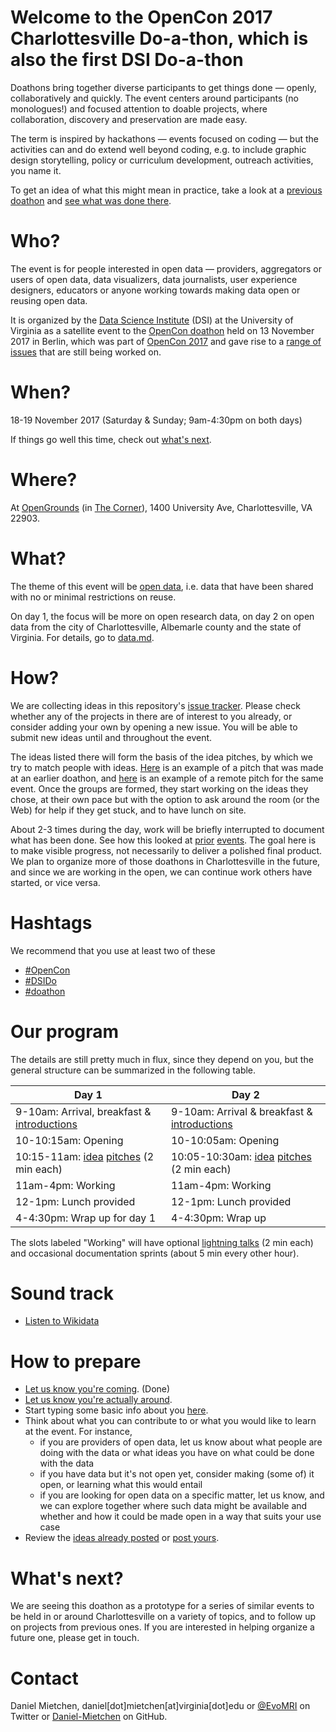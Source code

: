 # Welcome to the OpenCon 2017 Charlottesville Do-a-thon, which is also the first DSI Do-a-thon
              
Doathons bring together diverse participants to get things done &mdash; openly, collaboratively and quickly. The event centers around participants (no monologues!) and focused attention to doable projects, where collaboration, discovery and preservation are made easy. 

The term is inspired by hackathons &mdash; events focused on coding &mdash; but the activities can and do extend well beyond coding, e.g. to include graphic design storytelling, policy or curriculum development, outreach activities, you name it.

To get an idea of what this might mean in practice, take a look at a [previous doathon](https://github.com/sparcopen/open-research-doathon) and [see what was done there](https://github.com/sparcopen/Open-Research-doathon/issues?utf8=%E2%9C%93&q=is%3Aissue).

# Who?

The event is for people interested in open data &mdash; providers, aggregators or users of open data, data visualizers, data journalists, user experience designers, educators or anyone working towards making data open or reusing open data.

It is organized by the [Data Science Institute](http://dsi.virginia.edu/) (DSI) at the University of Virginia as a satellite event to the [OpenCon doathon](http://doathon.opencon2017.org/) held on 13 November 2017 in Berlin, which was part of [OpenCon 2017](http://opencon2017.org/) and gave rise to a [range of issues](https://github.com/sparcopen/doathon/issues?q=is%3Aissue+is%3Aopen+sort%3Aupdated-desc) that are still being worked on.

# When?

18-19 November 2017 (Saturday & Sunday; 9am-4:30pm on both days)

If things go well this time, check out [what's next](https://github.com/UVA-DSI/2017-doathon/blob/master/README.md#whats-next).

# Where?

At [OpenGrounds](https://opengrounds.virginia.edu/) (in [The Corner](https://www.openstreetmap.org/#map=20/38.03405/-78.49981)), 1400 University Ave, Charlottesville, VA 22903.

# What?

The theme of this event will be [open data](https://en.wikipedia.org/wiki/Open_data), i.e. data that have been shared with no or minimal restrictions on reuse. 

On day 1, the focus will be more on open research data, on day 2 on open data from the city of Charlottesville, Albemarle county and the state of Virginia. For details, go to [data.md](data.md).

# How?

We are collecting ideas in this repository's [issue tracker](https://github.com/UVA-DSI/2017-doathon/issues?q=is%3Aissue+is%3Aopen+label%3Aidea). Please check whether any of the projects in there are of interest to you already, or consider adding your own by opening a new issue. You will be able to submit new ideas until and throughout the event.

The ideas listed there will form the basis of the idea pitches, by which we try to match people with ideas. [Here](https://twitter.com/OKFN/status/838011416598700033) is an example of a pitch that was made at an earlier doathon, and [here](https://www.youtube.com/watch?v=UMR7N193uM8) is an example of a remote pitch for the same event. Once the groups are formed, they start working on the ideas they chose, at their own pace but with the option to ask around the room (or the Web) for help if they get stuck, and to have lunch on site.

About 2-3 times during the day, work will be briefly interrupted to document what has been done. See how this looked at [prior](https://github.com/sparcopen/doathon/issues) [events](https://github.com/sparcopen/open-research-doathon/issues). The goal here is to make visible progress, not necessarily to deliver a polished final product. We plan to organize more of those doathons in Charlottesville in the future, and since we are working in the open, we can continue work others have started, or vice versa.

# Hashtags

We recommend that you use at least two of these
* [#OpenCon](https://twitter.com/hashtag/OpenCon)
* [#DSIDo](https://twitter.com/hashtag/DSIDo)
* [#doathon](https://twitter.com/hashtag/doathon)

# Our program

The details are still pretty much in flux, since they depend on you, but the general structure can be summarized in the following table.

| Day 1                                          | Day 2                                            |
|------------------------------------------------|--------------------------------------------------|
| 9-10am: Arrival, breakfast & [introductions](https://docs.google.com/document/d/13IJTpte7IdbCjkNMcVPy5KMP8eKiYAcSVXQzNbfwu_M/edit)    | 9-10am: Arrival & breakfast & [introductions](https://docs.google.com/document/d/13IJTpte7IdbCjkNMcVPy5KMP8eKiYAcSVXQzNbfwu_M/edit)      |
| 10-10:15am: Opening                            | 10-10:05am: Opening                              |
| 10:15-11am: [idea](https://github.com/UVA-DSI/2017-doathon/issues?q=is%3Aissue+is%3Aopen+label%3Aidea) [pitches](https://github.com/UVA-DSI/2017-doathon/issues/12) (2 min each)          | 10:05-10:30am: [idea](https://github.com/UVA-DSI/2017-doathon/issues?q=is%3Aissue+is%3Aopen+label%3Aidea) [pitches](https://github.com/UVA-DSI/2017-doathon/issues/12) (2 min each)         | 
| 11am-4pm: Working                              | 11am-4pm: Working                                |
| 12-1pm: Lunch provided                         | 12-1pm: Lunch provided                           |
| 4-4:30pm: Wrap up for day 1                    | 4-4:30pm: Wrap up                                |

The slots labeled "Working" will have optional [lightning talks](https://github.com/UVA-DSI/2017-doathon/issues/12) (2 min each) and occasional documentation sprints (about 5 min every other hour).

# Sound track

* [Listen to Wikidata](http://listen.hatnote.com/#wikidata,fr,de,it,rm,en)

# How to prepare

* [Let us know you're coming](https://www.eventbrite.com/e/uva-do-a-thon-tickets-39704865321). (Done)
* [Let us know you're actually around](https://github.com/UVA-DSI/2017-doathon/issues/40).
* Start typing some basic info about you [here](https://docs.google.com/document/d/13IJTpte7IdbCjkNMcVPy5KMP8eKiYAcSVXQzNbfwu_M/edit).
* Think about what you can contribute to or what you would like to learn at the event. For instance, 
  - if you are providers of open data, let us know about what people are doing with the data or what ideas you have on what could be done with the data
  - if you have data but it's not open yet, consider making (some of) it open, or learning what this would entail
  - if you are looking for open data on a specific matter, let us know, and we can explore together where such data might be available and whether and how it could be made open in a way that suits your use case
* Review the [ideas already posted](https://github.com/UVA-DSI/2017-doathon/issues?q=is%3Aissue+is%3Aopen+label%3Aidea) or [post yours](https://github.com/UVA-DSI/2017-doathon/issues/new).

# What's next?

We are seeing this doathon as a prototype for a series of similar events to be held in or around Charlottesville on a variety of topics, and to follow up on projects from previous ones. If you are interested in helping organize a future one, please get in touch.

# Contact

Daniel Mietchen, daniel[dot]mietchen[at]virginia[dot]edu or [@EvoMRI](https://twitter.com/EvoMR) on Twitter or [Daniel-Mietchen](https://github.com/Daniel-Mietchen) on GitHub.

 
